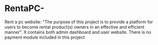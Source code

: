 # RentaPC-
Rent a pc website:
  "The purpose of this project is to provide a platform for users to become rental product(s) owners in an effective and efficient manner".
It contains both admin dashboard and user website.
There is no payment module included in this project 
